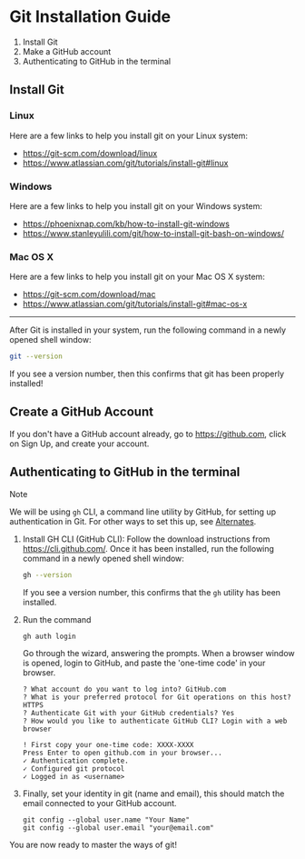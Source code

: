 # Git Installation Guide

1. Install Git
2. Make a GitHub account
3. Authenticating to GitHub in the terminal

## Install Git

### Linux

Here are a few links to help you install git on your Linux system:

- https://git-scm.com/download/linux
- https://www.atlassian.com/git/tutorials/install-git#linux

### Windows

Here are a few links to help you install git on your Windows system:

- https://phoenixnap.com/kb/how-to-install-git-windows
- https://www.stanleyulili.com/git/how-to-install-git-bash-on-windows/

### Mac OS X

Here are a few links to help you install git on your Mac OS X system:

- https://git-scm.com/download/mac
- https://www.atlassian.com/git/tutorials/install-git#mac-os-x

------

After Git is installed in your system, run the following command in a newly opened shell window:

```bash
git --version
```
If you see a version number, then this confirms that git has been properly installed!

## Create a GitHub Account

If you don't have a GitHub account already, go to https://github.com, click on Sign Up, and create your account.

## Authenticating to GitHub in the terminal

> [!NOTE]
> We will be using `gh` CLI, a command line utility by GitHub, for setting up authentication in Git.
> For other ways to set this up, see [Alternates](https://docs.github.com/en/authentication/keeping-your-account-and-data-secure/about-authentication-to-github#authenticating-with-the-command-line).

1. Install GH CLI (GitHub CLI): Follow the download instructions from https://cli.github.com/. Once it has been installed, run the following command in a newly opened shell window:
   ```bash
   gh --version
   ```
   If you see a version number, this confirms that the `gh` utility has been installed.

2. Run the command
   ```bash
   gh auth login
   ```
   Go through the wizard, answering the prompts. When a browser window is opened, login to GitHub, and paste the 'one-time code' in your browser.
   ```
   ? What account do you want to log into? GitHub.com
   ? What is your preferred protocol for Git operations on this host? HTTPS
   ? Authenticate Git with your GitHub credentials? Yes
   ? How would you like to authenticate GitHub CLI? Login with a web browser

   ! First copy your one-time code: XXXX-XXXX
   Press Enter to open github.com in your browser...
   ✓ Authentication complete.
   ✓ Configured git protocol
   ✓ Logged in as <username>
   ```

3. Finally, set your identity in git (name and email), this should match the email connected to your GitHub account.
    ```
    git config --global user.name "Your Name"
    git config --global user.email "your@email.com"
    ```
   
 You are now ready to master the ways of git!
